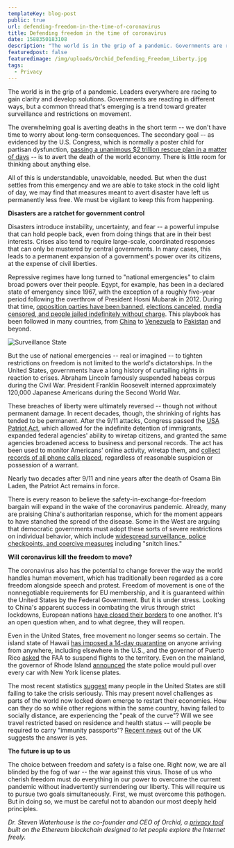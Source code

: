 ```yaml
--- 
templateKey: blog-post
public: true
url: defending-freedom-in-the-time-of-coronavirus
title: Defending freedom in the time of coronavirus
date: 1588350183108
description: "The world is in the grip of a pandemic. Governments are reacting in different ways, but a common thread that’s emerging is a trend toward greater surveillance and restrictions on movement."
featuredpost: false
featuredimage: /img/uploads/Orchid_Defending_Freedom_Liberty.jpg
tags:
  - Privacy
---
```


The world is in the grip of a pandemic. Leaders everywhere are racing to gain clarity and develop solutions. Governments are reacting in different ways, but a common thread that's emerging is a trend toward greater surveillance and restrictions on movement.

The overwhelming goal is averting deaths in the short term -- we don't have time to worry about long-term consequences. The secondary goal -- as evidenced by the U.S. Congress, which is normally a poster child for partisan dysfunction, [passing a unanimous $2 trillion rescue plan in a matter of days](https://www.npr.org/2020/03/27/822062909/house-aims-to-send-2-trillion-rescue-package-to-president-to-stem-coronavirus-cr) -- is to avert the death of the world economy. There is little room for thinking about anything else.

All of this is understandable, unavoidable, needed. But when the dust settles from this emergency and we are able to take stock in the cold light of day, we may find that measures meant to avert disaster have left us permanently less free. We must be vigilant to keep this from happening.

**Disasters are a ratchet for government control**

Disasters introduce instability, uncertainty, and fear -- a powerful impulse that can hold people back, even from doing things that are in their best interests. Crises also tend to require large-scale, coordinated responses that can only be mustered by central governments. In many cases, this leads to a permanent expansion of a government's power over its citizens, at the expense of civil liberties.

Repressive regimes have long turned to "national emergencies" to claim broad powers over their people. Egypt, for example, has been in a declared state of emergency since 1967, with the exception of a roughly five-year period following the overthrow of President Hosni Mubarak in 2012. During that time, [opposition parties have been banned](https://www.cfr.org/backgrounder/egypts-muslim-brotherhood), [elections canceled](https://www.brookings.edu/research/the-2005-egyptian-elections-how-free-how-important/), [media censored, and people jailed indefinitely without charge](https://www.wsws.org/en/articles/2018/07/23/egyp-j23.html). This playbook has been followed in many countries, from [China](https://time.com/5600363/china-tiananmen-30-years-later/) to [Venezuela](https://www.bbc.com/news/world-latin-america-36339721) to [Pakistan](https://www.nytimes.com/2007/11/03/world/asia/04pakistan.html) and beyond.

![Surveillance State](/img/uploads/surveillance-state-illustration.jpg)

But the use of national emergencies -- real or imagined -- to tighten restrictions on freedom is not limited to the world's dictatorships. In the United States, governments have a long history of curtailing rights in reaction to crises. Abraham Lincoln famously suspended habeas corpus during the Civil War. President Franklin Roosevelt interned approximately 120,000 Japanese Americans during the Second World War.

These breaches of liberty were ultimately reversed -- though not without permanent damage. In recent decades, though, the shrinking of rights has tended to be permanent. After the 9/11 attacks, Congress passed the [USA Patriot Act](https://www.aclu.org/other/surveillance-under-usapatriot-act), which allowed for the indefinite detention of immigrants, expanded federal agencies' ability to wiretap citizens, and granted the same agencies broadened access to business and personal records. The act has been used to monitor Americans' online activity, wiretap them, and [collect records of all phone calls placed](https://www.wired.com/2013/09/nsa-abusing-patriot-act/), regardless of reasonable suspicion or possession of a warrant.

Nearly two decades after 9/11 and nine years after the death of Osama Bin Laden, the Patriot Act remains in force.

There is every reason to believe the safety-in-exchange-for-freedom bargain will expand in the wake of the coronavirus pandemic. Already, many are praising China's authoritarian response, which for the moment appears to have stanched the spread of the disease. Some in the West are arguing that democratic governments must adopt these sorts of severe restrictions on individual behavior, which include [widespread surveillance, police checkpoints, and coercive measures](https://www.theglobeandmail.com/world/article-china-virus-response-escalates-to-snitch-lines-and-threats-of/) including "snitch lines."

**Will coronavirus kill the freedom to move?**

The coronavirus also has the potential to change forever the way the world handles human movement, which has traditionally been regarded as a core freedom alongside speech and protest. Freedom of movement is one of the nonnegotiable requirements for EU membership, and it is guaranteed within the United States by the Federal Government. But it is under stress. Looking to China's apparent success in combating the virus through strict lockdowns, European nations [have closed their borders](https://www.nytimes.com/2020/03/18/world/europe/hungary-borders-europe-coronavirus.html) to one another. It's an open question when, and to what degree, they will reopen.

Even in the United States, free movement no longer seems so certain. The island state of Hawaii [has imposed a 14-day quarantine](https://www.hawaiinewsnow.com/2020/04/03/kauai-police-arrest-washington-man-violating-travel-quarantine-rules/) on anyone arriving from anywhere, including elsewhere in the U.S., and the governor of Puerto Rico [asked](https://www.miamiherald.com/news/coronavirus/article241295696.html) the FAA to suspend flights to the territory. Even on the mainland, the governor of Rhode Island [announced](https://www.cnn.com/2020/03/27/us/rhode-island-tracking-down-new-yorkers/index.html) the state police would pull over every car with New York license plates.

The most recent statistics [suggest](https://www.gstatic.com/covid19/mobility/2020-03-29_US_Mobility_Report_en.pdf) many people in the United States are still failing to take the crisis seriously. This may present novel challenges as parts of the world now locked down emerge to restart their economies. How can they do so while other regions within the same country, having failed to socially distance, are experiencing the "peak of the curve"? Will we see travel restricted based on residence and health status -- will people be required to carry "immunity passports"? [Recent news](https://www.theguardian.com/world/2020/apr/03/immunity-passports-can-they-end-uk-coronavirus-lockdown) out of the UK suggests the answer is yes.

**The future is up to us**

The choice between freedom and safety is a false one. Right now, we are all blinded by the fog of war -- the war against this virus. Those of us who cherish freedom must do everything in our power to overcome the current pandemic without inadvertently surrendering our liberty. This will require us to pursue two goals simultaneously. First, we must overcome this pathogen. But in doing so, we must be careful not to abandon our most deeply held principles.

*Dr. Steven Waterhouse is the co-founder and CEO of Orchid, a [privacy tool](https://blog.orchid.com/orchids-privacy-network-launches/) built on the Ethereum blockchain designed to let people explore the Internet freely.*

